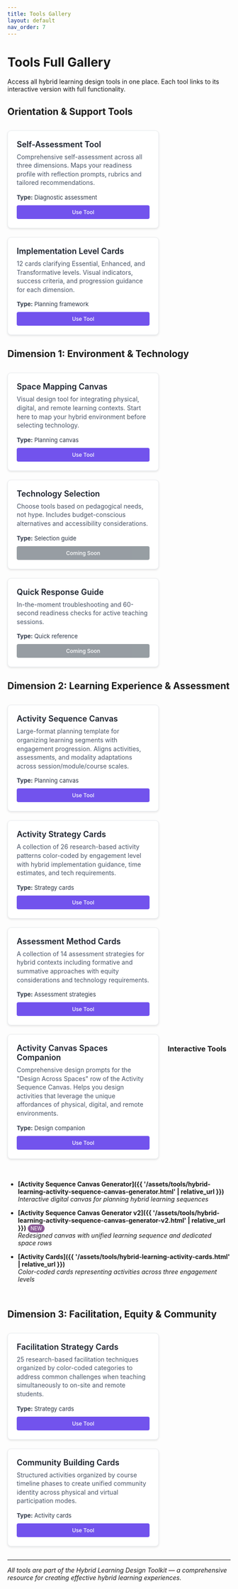 ```yaml
---
title: Tools Gallery
layout: default
nav_order: 7
---
```


# <i class="fas fa-tools"></i> Tools Full Gallery

Access all hybrid learning design tools in one place. Each tool links to its interactive version with full functionality.

## <i class="fas fa-compass"></i> Orientation & Support Tools

<div style="display: flex; flex-wrap: wrap; gap: 20px; margin: 30px 0;">

<div style="flex: 0 1 300px; max-width: 400px; background: white; border: 1px solid #e9ecef; border-radius: 8px; padding: 20px; box-shadow: 0 2px 4px rgba(0,0,0,0.1);">
<h3 style="margin: 0 0 8px 0; font-size: 18px; font-weight: 600; color: #1a202c;"><i class="fas fa-user-check"></i> Self-Assessment Tool</h3>
<p style="margin: 0 0 15px 0; color: #4a5568; font-size: 14px; line-height: 1.4;">Comprehensive self-assessment across all three dimensions. Maps your readiness profile with reflection prompts, rubrics and tailored recommendations.</p>
<p style="margin: 0 0 10px 0; color: #2d3748; font-size: 13px;"><strong>Type:</strong> Diagnostic assessment</p>


<div style="display: flex; gap: 8px;">
<a href="00-orientation-support-tools/hybrid-learning-self-assessment" style="flex: 1; text-align: center; background: #7253ed; color: white; padding: 8px 12px; text-decoration: none; border-radius: 4px; font-size: 12px; font-weight: 500;">Use Tool</a>
</div>
</div>



<div style="flex: 0 1 300px; max-width: 400px; background: white; border: 1px solid #e9ecef; border-radius: 8px; padding: 20px; box-shadow: 0 2px 4px rgba(0,0,0,0.1);">
<h3 style="margin: 0 0 8px 0; font-size: 18px; font-weight: 600; color: #1a202c;"><i class="fas fa-clipboard-check"></i> Implementation Level Cards</h3>
<p style="margin: 0 0 15px 0; color: #4a5568; font-size: 14px; line-height: 1.4;">12 cards clarifying Essential, Enhanced, and Transformative levels. Visual indicators, success criteria, and progression guidance for each dimension.</p>
<p style="margin: 0 0 10px 0; color: #2d3748; font-size: 13px;"><strong>Type:</strong> Planning framework</p>

<div style="display: flex; gap: 8px;">
<a href="00-orientation-support-tools/hybrid-learning-implementation-level-cards" style="flex: 1; text-align: center; background: #7253ed; color: white; padding: 8px 12px; text-decoration: none; border-radius: 4px; font-size: 12px; font-weight: 500;">Use Tool</a>
</div>
</div>



</div>

## <i class="fas fa-cogs"></i> Dimension 1: Environment & Technology

<div style="display: flex; flex-wrap: wrap; gap: 20px; margin: 30px 0;">

<div style="flex: 0 1 300px; max-width: 400px; background: white; border: 1px solid #e9ecef; border-radius: 8px; padding: 20px; box-shadow: 0 2px 4px rgba(0,0,0,0.1);">
<h3 style="margin: 0 0 8px 0; font-size: 18px; font-weight: 600; color: #1a202c;"><i class="fas fa-map"></i> Space Mapping Canvas</h3>
<p style="margin: 0 0 15px 0; color: #4a5568; font-size: 14px; line-height: 1.4;">Visual design tool for integrating physical, digital, and remote learning contexts. Start here to map your hybrid environment before selecting technology.</p>
<p style="margin: 0 0 10px 0; color: #2d3748; font-size: 13px;"><strong>Type:</strong> Planning canvas</p>


<div style="display: flex; gap: 8px;">
<a href="01-dimension-01-environment-technology-design-kit/hybrid-learning-space-mapping-canvas" style="flex: 1; text-align: center; background: #7253ed; color: white; padding: 8px 12px; text-decoration: none; border-radius: 4px; font-size: 12px; font-weight: 500;">Use Tool</a>
</div>
</div>

<div style="flex: 0 1 300px; max-width: 400px; background: white; border: 1px solid #e9ecef; border-radius: 8px; padding: 20px; box-shadow: 0 2px 4px rgba(0,0,0,0.1);">
<h3 style="margin: 0 0 8px 0; font-size: 18px; font-weight: 600; color: #1a202c;"><i class="fas fa-cogs"></i> Technology Selection</h3>
<p style="margin: 0 0 15px 0; color: #4a5568; font-size: 14px; line-height: 1.4;">Choose tools based on pedagogical needs, not hype. Includes budget-conscious alternatives and accessibility considerations.</p>
<p style="margin: 0 0 10px 0; color: #2d3748; font-size: 13px;"><strong>Type:</strong> Selection guide</p>


<div style="display: flex; gap: 8px;">
<span style="flex: 1; text-align: center; background: #6c757d; color: white; padding: 8px 12px; border-radius: 4px; font-size: 12px; font-weight: 500; opacity: 0.7;">Coming Soon</span>
</div>
</div>

<div style="flex: 0 1 300px; max-width: 400px; background: white; border: 1px solid #e9ecef; border-radius: 8px; padding: 20px; box-shadow: 0 2px 4px rgba(0,0,0,0.1);">
<h3 style="margin: 0 0 8px 0; font-size: 18px; font-weight: 600; color: #1a202c;"><i class="fas fa-bolt"></i> Quick Response Guide</h3>
<p style="margin: 0 0 15px 0; color: #4a5568; font-size: 14px; line-height: 1.4;">In-the-moment troubleshooting and 60-second readiness checks for active teaching sessions.</p>
<p style="margin: 0 0 10px 0; color: #2d3748; font-size: 13px;"><strong>Type:</strong> Quick reference</p>


<div style="display: flex; gap: 8px;">
<span style="flex: 1; text-align: center; background: #6c757d; color: white; padding: 8px 12px; border-radius: 4px; font-size: 12px; font-weight: 500; opacity: 0.7;">Coming Soon</span>
</div>
</div>


</div>

## <i class="fas fa-book"></i> Dimension 2: Learning Experience & Assessment

<div style="display: flex; flex-wrap: wrap; gap: 20px; margin: 30px 0;">

<div style="flex: 0 1 300px; max-width: 400px; background: white; border: 1px solid #e9ecef; border-radius: 8px; padding: 20px; box-shadow: 0 2px 4px rgba(0,0,0,0.1);">
<h3 style="margin: 0 0 8px 0; font-size: 18px; font-weight: 600; color: #1a202c;"><i class="fas fa-clipboard-list"></i> Activity Sequence Canvas</h3>
<p style="margin: 0 0 15px 0; color: #4a5568; font-size: 14px; line-height: 1.4;">Large-format planning template for organizing learning segments with engagement progression. Aligns activities, assessments, and modality adaptations across session/module/course scales.</p>
<p style="margin: 0 0 10px 0; color: #2d3748; font-size: 13px;"><strong>Type:</strong> Planning canvas</p>


<div style="display: flex; gap: 8px;">
<a href="02-dimension-02-learning-experience-assessment-kit/hybrid-activity-sequence-canvas" style="flex: 1; text-align: center; background: #7253ed; color: white; padding: 8px 12px; text-decoration: none; border-radius: 4px; font-size: 12px; font-weight: 500;">Use Tool</a>
</div>
</div>

<div style="flex: 0 1 300px; max-width: 400px; background: white; border: 1px solid #e9ecef; border-radius: 8px; padding: 20px; box-shadow: 0 2px 4px rgba(0,0,0,0.1);">
<h3 style="margin: 0 0 8px 0; font-size: 18px; font-weight: 600; color: #1a202c;"><i class="fas fa-layer-group"></i> Activity Strategy Cards</h3>
<p style="margin: 0 0 15px 0; color: #4a5568; font-size: 14px; line-height: 1.4;">A collection of 26 research-based activity patterns color-coded by engagement level with hybrid implementation guidance, time estimates, and tech requirements.</p>
<p style="margin: 0 0 10px 0; color: #2d3748; font-size: 13px;"><strong>Type:</strong> Strategy cards</p>


<div style="display: flex; gap: 8px;">
<a href="02-dimension-02-learning-experience-assessment-kit/hybrid-learning-activity-cards" style="flex: 1; text-align: center; background: #7253ed; color: white; padding: 8px 12px; text-decoration: none; border-radius: 4px; font-size: 12px; font-weight: 500;">Use Tool</a>
</div>
</div>

<div style="flex: 0 1 300px; max-width: 400px; background: white; border: 1px solid #e9ecef; border-radius: 8px; padding: 20px; box-shadow: 0 2px 4px rgba(0,0,0,0.1);">
<h3 style="margin: 0 0 8px 0; font-size: 18px; font-weight: 600; color: #1a202c;"><i class="fas fa-chart-bar"></i> Assessment Method Cards</h3>
<p style="margin: 0 0 15px 0; color: #4a5568; font-size: 14px; line-height: 1.4;">A collection of 14 assessment strategies for hybrid contexts including formative and summative approaches with equity considerations and technology requirements.</p>
<p style="margin: 0 0 10px 0; color: #2d3748; font-size: 13px;"><strong>Type:</strong> Assessment strategies</p>


<div style="display: flex; gap: 8px;">
<a href="02-dimension-02-learning-experience-assessment-kit/hybrid-learning-assessment-cards" style="flex: 1; text-align: center; background: #7253ed; color: white; padding: 8px 12px; text-decoration: none; border-radius: 4px; font-size: 12px; font-weight: 500;">Use Tool</a>
</div>
</div>

<div style="flex: 0 1 300px; max-width: 400px; background: white; border: 1px solid #e9ecef; border-radius: 8px; padding: 20px; box-shadow: 0 2px 4px rgba(0,0,0,0.1);">
<h3 style="margin: 0 0 8px 0; font-size: 18px; font-weight: 600; color: #1a202c;"><i class="fas fa-compass"></i> Activity Canvas Spaces Companion</h3>
<p style="margin: 0 0 15px 0; color: #4a5568; font-size: 14px; line-height: 1.4;">Comprehensive design prompts for the "Design Across Spaces" row of the Activity Sequence Canvas. Helps you design activities that leverage the unique affordances of physical, digital, and remote environments.</p>
<p style="margin: 0 0 10px 0; color: #2d3748; font-size: 13px;"><strong>Type:</strong> Design companion</p>

<div style="display: flex; gap: 8px;">
<a href="/assets/tools/hybrid-learning-activity-canvas-spaces-companion-tool.html" style="flex: 1; text-align: center; background: #7253ed; color: white; padding: 8px 12px; text-decoration: none; border-radius: 4px; font-size: 12px; font-weight: 500;">Use Tool</a>
</div>
</div>

### Interactive Tools

- **[Activity Sequence Canvas Generator]({{ '/assets/tools/hybrid-learning-activity-sequence-canvas-generator.html' | relative_url }})**  
  *Interactive digital canvas for planning hybrid learning sequences*

- **[Activity Sequence Canvas Generator v2]({{ '/assets/tools/hybrid-learning-activity-sequence-canvas-generator-v2.html' | relative_url }})** <span style="background-color: #8B5A96; color: white; padding: 2px 6px; border-radius: 10px; font-size: 0.8em;">NEW</span>  
  *Redesigned canvas with unified learning sequence and dedicated space rows*

- **[Activity Cards]({{ '/assets/tools/hybrid-learning-activity-cards.html' | relative_url }})**  
  *Color-coded cards representing activities across three engagement levels*


</div>

## <i class="fas fa-users"></i> Dimension 3: Facilitation, Equity & Community

<div style="display: flex; flex-wrap: wrap; gap: 20px; margin: 30px 0;">



<div style="flex: 0 1 300px; max-width: 400px; background: white; border: 1px solid #e9ecef; border-radius: 8px; padding: 20px; box-shadow: 0 2px 4px rgba(0,0,0,0.1);">
<h3 style="margin: 0 0 8px 0; font-size: 18px; font-weight: 600; color: #1a202c;"><i class="fas fa-bullseye"></i> Facilitation Strategy Cards</h3>
<p style="margin: 0 0 15px 0; color: #4a5568; font-size: 14px; line-height: 1.4;">25 research-based facilitation techniques organized by color-coded categories to address common challenges when teaching simultaneously to on-site and remote students.</p>
<p style="margin: 0 0 10px 0; color: #2d3748; font-size: 13px;"><strong>Type:</strong> Strategy cards</p>


<div style="display: flex; gap: 8px;">
<a href="03-dimension-03-facilitation-equity-community-design-kit/hybrid-learning-facilitation-strategy-cards" style="flex: 1; text-align: center; background: #7253ed; color: white; padding: 8px 12px; text-decoration: none; border-radius: 4px; font-size: 12px; font-weight: 500;">Use Tool</a>
</div>
</div>

<div style="flex: 0 1 300px; max-width: 400px; background: white; border: 1px solid #e9ecef; border-radius: 8px; padding: 20px; box-shadow: 0 2px 4px rgba(0,0,0,0.1);">
<h3 style="margin: 0 0 8px 0; font-size: 18px; font-weight: 600; color: #1a202c;"><i class="fas fa-handshake"></i> Community Building Cards</h3>
<p style="margin: 0 0 15px 0; color: #4a5568; font-size: 14px; line-height: 1.4;">Structured activities organized by course timeline phases to create unified community identity across physical and virtual participation modes.</p>
<p style="margin: 0 0 10px 0; color: #2d3748; font-size: 13px;"><strong>Type:</strong> Activity cards</p>


<div style="display: flex; gap: 8px;">
<a href="03-dimension-03-facilitation-equity-community-design-kit/hybrid-learning-community-building-cards" style="flex: 1; text-align: center; background: #7253ed; color: white; padding: 8px 12px; text-decoration: none; border-radius: 4px; font-size: 12px; font-weight: 500;">Use Tool</a>
</div>
</div>



</div>

---

*All tools are part of the Hybrid Learning Design Toolkit — a comprehensive resource for creating effective hybrid learning experiences.* 